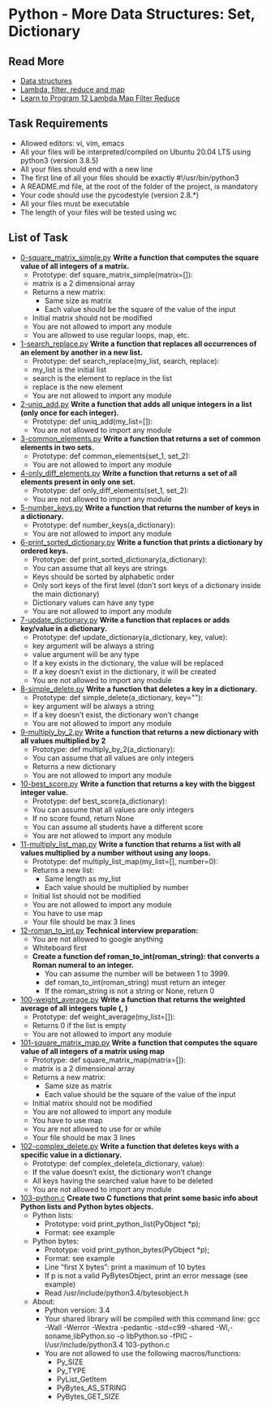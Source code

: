 # Python - More Data Structures: Set, Dictionary
## Read More 
- [Data structures](https://docs.python.org/3/tutorial/datastructures.html)
- [Lambda, filter, reduce and map](https://python-course.eu/advanced-python/lambda-filter-reduce-map.php)
- [Learn to Program 12 Lambda Map Filter Reduce](https://www.youtube.com/watch?v=1GAC6KQUPeg)
## Task Requirements
- Allowed editors: vi, vim, emacs
- All your files will be interpreted/compiled on Ubuntu 20.04 LTS using python3 (version 3.8.5)
- All your files should end with a new line
- The first line of all your files should be exactly #!/usr/bin/python3
- A README.md file, at the root of the folder of the project, is mandatory
- Your code should use the pycodestyle (version 2.8.*)
- All your files must be executable
- The length of your files will be tested using wc
## List of Task
- [0-square_matrix_simple.py](0-square_matrix_simple.py) **Write a function that computes the square value of all integers of a matrix.**
  - Prototype: def square_matrix_simple(matrix=[]):
  - matrix is a 2 dimensional array
  - Returns a new matrix:
    - Same size as matrix
    - Each value should be the square of the value of the input
  - Initial matrix should not be modified
  - You are not allowed to import any module
  - You are allowed to use regular loops, map, etc.
- [1-search_replace.py](1-search_replace.py) **Write a function that replaces all occurrences of an element by another in a new list.**
  - Prototype: def search_replace(my_list, search, replace):
  - my_list is the initial list
  - search is the element to replace in the list
  - replace is the new element
  - You are not allowed to import any module
- [2-uniq_add.py](2-uniq_add.py) **Write a function that adds all unique integers in a list (only once for each integer).**
  - Prototype: def uniq_add(my_list=[]):
  - You are not allowed to import any module
- [3-common_elements.py](3-common_elements.py) **Write a function that returns a set of common elements in two sets.**
  - Prototype: def common_elements(set_1, set_2):
  - You are not allowed to import any module
- [4-only_diff_elements.py](4-only_diff_elements.py) **Write a function that returns a set of all elements present in only one set.**
  - Prototype: def only_diff_elements(set_1, set_2):
  - You are not allowed to import any module
- [5-number_keys.py](5-number_keys.py) **Write a function that returns the number of keys in a dictionary.**
  - Prototype: def number_keys(a_dictionary):
  - You are not allowed to import any module
- [6-print_sorted_dictionary.py](6-print_sorted_dictionary.py) **Write a function that prints a dictionary by ordered keys.**
  - Prototype: def print_sorted_dictionary(a_dictionary):
  - You can assume that all keys are strings
  - Keys should be sorted by alphabetic order
  - Only sort keys of the first level (don’t sort keys of a dictionary inside the main dictionary)
  - Dictionary values can have any type
  - You are not allowed to import any module
- [7-update_dictionary.py](7-update_dictionary.py) **Write a function that replaces or adds key/value in a dictionary.**
  - Prototype: def update_dictionary(a_dictionary, key, value):
  - key argument will be always a string
  - value argument will be any type
  - If a key exists in the dictionary, the value will be replaced
  - If a key doesn’t exist in the dictionary, it will be created
  - You are not allowed to import any module
- [8-simple_delete.py](8-simple_delete.py) **Write a function that deletes a key in a dictionary.**
  - Prototype: def simple_delete(a_dictionary, key=""):
  - key argument will be always a string
  - If a key doesn’t exist, the dictionary won’t change
  - You are not allowed to import any module
- [9-multiply_by_2.py](9-multiply_by_2.py) **Write a function that returns a new dictionary with all values multiplied by 2**
  - Prototype: def multiply_by_2(a_dictionary):
  - You can assume that all values are only integers
  - Returns a new dictionary
  - You are not allowed to import any module
- [10-best_score.py](10-best_score.py) **Write a function that returns a key with the biggest integer value.**
  - Prototype: def best_score(a_dictionary):
  - You can assume that all values are only integers
  - If no score found, return None
  - You can assume all students have a different score
  - You are not allowed to import any module
- [11-multiply_list_map.py](11-multiply_list_map.py) **Write a function that returns a list with all values multiplied by a number without using any loops.**
  - Prototype: def multiply_list_map(my_list=[], number=0):
  - Returns a new list:
    - Same length as my_list
    - Each value should be multiplied by number
  - Initial list should not be modified
  - You are not allowed to import any module
  - You have to use map
  - Your file should be max 3 lines
- [12-roman_to_int.py](12-roman_to_int.py) **Technical interview preparation:**
  - You are not allowed to google anything
  - Whiteboard first
  - **Create a function def roman_to_int(roman_string): that converts a Roman numeral to an integer.**
    - You can assume the number will be between 1 to 3999.
    - def roman_to_int(roman_string) must return an integer
    - If the roman_string is not a string or None, return 0
- [100-weight_average.py](100-weight_average.py) **Write a function that returns the weighted average of all integers tuple (<score>, <weight>)**
  - Prototype: def weight_average(my_list=[]):
  - Returns 0 if the list is empty
  - You are not allowed to import any module
- [101-square_matrix_map.py](101-square_matrix_map.py) **Write a function that computes the square value of all integers of a matrix using map**
  - Prototype: def square_matrix_map(matrix=[]):
  - matrix is a 2 dimensional array
  - Returns a new matrix:
    - Same size as matrix
    - Each value should be the square of the value of the input
  - Initial matrix should not be modified
  - You are not allowed to import any module
  - You have to use map
  - You are not allowed to use for or while
  - Your file should be max 3 lines
- [102-complex_delete.py](102-complex_delete.py) **Write a function that deletes keys with a specific value in a dictionary.**
  - Prototype: def complex_delete(a_dictionary, value):
  - If the value doesn’t exist, the dictionary won’t change
  - All keys having the searched value have to be deleted
  - You are not allowed to import any module
- [103-python.c](103-python.c) **Create two C functions that print some basic info about Python lists and Python bytes objects.**
  - Python lists:
    - Prototype: void print_python_list(PyObject *p);
    - Format: see example
  - Python bytes:
    - Prototype: void print_python_bytes(PyObject *p);
    - Format: see example
    - Line “first X bytes”: print a maximum of 10 bytes
    - If p is not a valid PyBytesObject, print an error message (see example)
    - Read /usr/include/python3.4/bytesobject.h
  - About:
    - Python version: 3.4
    - Your shared library will be compiled with this command line: gcc \-Wall \-Werror \-Wextra \-pedantic \-std=c99 \-shared \-Wl,\-soname,libPython.so \-o libPython.so \-fPIC \-I/usr/include/python3.4 103-python.c
    - You are not allowed to use the following macros/functions:
      - Py_SIZE
      - Py_TYPE
      - PyList_GetItem
      - PyBytes_AS_STRING
      - PyBytes_GET_SIZE
